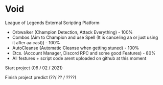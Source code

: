 # Void
  League of Legends External Scripting Platform
  - Orbwalker (Champion Detection, Attack Everything) - 100%
  - Combos (Aim to Champion and use Spell (It is canceling aa or just using it after aa cast)) - 100%
  - AutoCleanse (Automatic Cleanse when getting stuned) - 100%
  - Etcs. (Account Manager, Discord RPC and some good Features) - 80% 
  - All festures + script code arent uploaded on github at this moment

Start project (06 / 02 / 2021)

Finish project predict (??/ ?? / ????)
